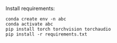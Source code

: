 



Install requirements:  
```
conda create env -n abc
conda activate abc
pip install torch torchvision torchaudio
pip install -r requirements.txt
```